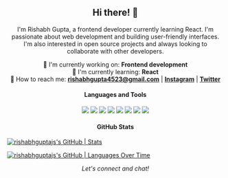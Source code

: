 <h2 align="center">Hi there! 👋</h2>

<p align="center">
  I'm Rishabh Gupta, a frontend developer currently learning React. I'm passionate about web development and building user-friendly interfaces. I'm also interested in open source projects and always looking to collaborate with other developers.
</p>

<p align="center">
  🔭 I'm currently working on: <strong>Frontend development</strong><br>
  🌱 I'm currently learning: <strong>React</strong><br>
  💬 How to reach me: <strong><a href="mailto:rishabhgupta4523@gmail.com">rishabhgupta4523@gmail.com</a></strong> | <strong><a href="https://www.instagram.com/rishabhgupta.js/">Instagram</a></strong> | <strong><a href="https://twitter.com/rishabhguptajs">Twitter</a></strong>
</p>

<h4 align="center">Languages and Tools</h4>

<p align="center">
  <img src="https://img.shields.io/badge/HTML5-E34F26?style=flat-square&logo=html5&logoColor=white">
  <img src="https://img.shields.io/badge/CSS3-1572B6?style=flat-square&logo=css3&logoColor=white">
  <img src="https://img.shields.io/badge/JavaScript-F7DF1E?style=flat-square&logo=javascript&logoColor=black">
  <img src="https://img.shields.io/badge/Python-3776AB?style=flat-square&logo=python&logoColor=white">
  <img src="https://img.shields.io/badge/Tailwind_CSS-38B2AC?style=flat-square&logo=tailwind-css&logoColor=white">
  <img src="https://img.shields.io/badge/Bootstrap-563D7C?style=flat-square&logo=bootstrap&logoColor=white">
  <img src="https://img.shields.io/badge/VS_Code-007ACC?style=flat-square&logo=visual-studio-code&logoColor=white">
  <img src="https://img.shields.io/badge/GitHub-181717?style=flat-square&logo=github&logoColor=white">
</p>

<h4 align="center">GitHub Stats</h4>

[![rishabhguptajs's GitHub | Stats](https://stats.quine.sh/rishabhguptajs/github?theme=dark)](https://quine.sh)

[![rishabhguptajs's GitHub | Languages Over Time](https://stats.quine.sh/rishabhguptajs/languages-over-time?theme=dark)](https://quine.sh)


<p align="center">
  <em>Let's connect and chat!</em>
</p>
